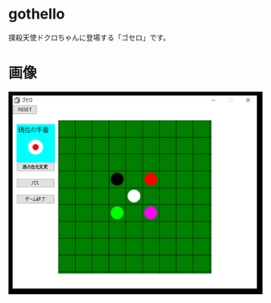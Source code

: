 # gothello
撲殺天使ドクロちゃんに登場する「ゴセロ」です。

# 画像
![ゲーム](https://github.com/OLIET2357/gothello/blob/image/game.png)
